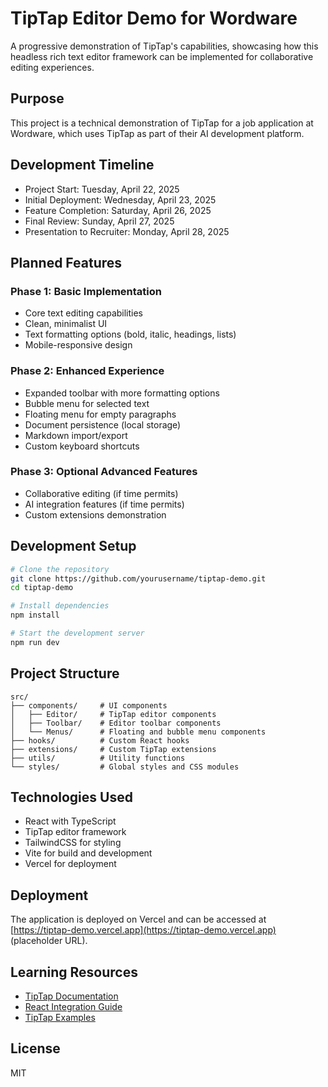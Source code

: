 # TipTap Editor Demo for Wordware

A progressive demonstration of TipTap's capabilities, showcasing how this headless rich text editor framework can be implemented for collaborative editing experiences.

## Purpose

This project is a technical demonstration of TipTap for a job application at Wordware, which uses TipTap as part of their AI development platform.

## Development Timeline

- Project Start: Tuesday, April 22, 2025
- Initial Deployment: Wednesday, April 23, 2025
- Feature Completion: Saturday, April 26, 2025
- Final Review: Sunday, April 27, 2025
- Presentation to Recruiter: Monday, April 28, 2025

## Planned Features

### Phase 1: Basic Implementation
- Core text editing capabilities
- Clean, minimalist UI
- Text formatting options (bold, italic, headings, lists)
- Mobile-responsive design

### Phase 2: Enhanced Experience
- Expanded toolbar with more formatting options
- Bubble menu for selected text
- Floating menu for empty paragraphs
- Document persistence (local storage)
- Markdown import/export
- Custom keyboard shortcuts

### Phase 3: Optional Advanced Features
- Collaborative editing (if time permits)
- AI integration features (if time permits)
- Custom extensions demonstration

## Development Setup

```bash
# Clone the repository
git clone https://github.com/yourusername/tiptap-demo.git
cd tiptap-demo

# Install dependencies
npm install

# Start the development server
npm run dev
```

## Project Structure

```
src/
├── components/     # UI components
│   ├── Editor/     # TipTap editor components
│   ├── Toolbar/    # Editor toolbar components
│   └── Menus/      # Floating and bubble menu components
├── hooks/          # Custom React hooks
├── extensions/     # Custom TipTap extensions
├── utils/          # Utility functions
└── styles/         # Global styles and CSS modules
```

## Technologies Used

- React with TypeScript
- TipTap editor framework
- TailwindCSS for styling
- Vite for build and development
- Vercel for deployment

## Deployment

The application is deployed on Vercel and can be accessed at [https://tiptap-demo.vercel.app](https://tiptap-demo.vercel.app) (placeholder URL).

## Learning Resources

- [TipTap Documentation](https://tiptap.dev/docs)
- [React Integration Guide](https://tiptap.dev/docs/editor/getting-started/install/react)
- [TipTap Examples](https://tiptap.dev/docs/examples)

## License

MIT
